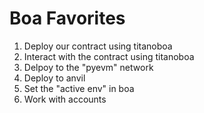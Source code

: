 # Boa Favorites

1. Deploy our contract using titanoboa
2. Interact with the contract using titanoboa
3. Delpoy to the "pyevm" network
4. Deploy to anvil
5. Set the "active env" in boa
6. Work with accounts